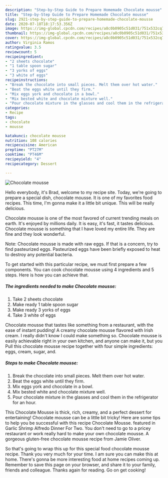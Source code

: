 ```yaml
---
description: "Step-by-Step Guide to Prepare Homemade Chocolate mousse"
title: "Step-by-Step Guide to Prepare Homemade Chocolate mousse"
slug: 2921-step-by-step-guide-to-prepare-homemade-chocolate-mousse
date: 2020-07-18T18:17:53.356Z
image: https://img-global.cpcdn.com/recipes/a8c0b0905c51d031/751x532cq70/chocolate-mousse-recipe-main-photo.jpg
thumbnail: https://img-global.cpcdn.com/recipes/a8c0b0905c51d031/751x532cq70/chocolate-mousse-recipe-main-photo.jpg
cover: https://img-global.cpcdn.com/recipes/a8c0b0905c51d031/751x532cq70/chocolate-mousse-recipe-main-photo.jpg
author: Virginia Ramos
ratingvalue: 3.5
reviewcount: 5
recipeingredient:
- "2 sheets chocolate"
- "1 table spoon sugar"
- "3 yorks of eggs"
- "3 white of eggs"
recipeinstructions:
- "Break the chocolate into small pieces. Melt them over hot water."
- "Beat the eggs white until they firm."
- "Mix eggs york and chocolate in a bowl."
- "Mix bested white and chocolate mixture well."
- "Pour chocolate mixture in the glasses and cool them in the refrigerator for an hour."
categories:
- Recipe
tags:
- chocolate
- mousse

katakunci: chocolate mousse 
nutrition: 108 calories
recipecuisine: American
preptime: "PT27M"
cooktime: "PT46M"
recipeyield: "4"
recipecategory: Dessert

---
```



![Chocolate mousse](https://img-global.cpcdn.com/recipes/a8c0b0905c51d031/751x532cq70/chocolate-mousse-recipe-main-photo.jpg)

Hello everybody, it's Brad, welcome to my recipe site. Today, we're going to prepare a special dish, chocolate mousse. It is one of my favorites food recipes. This time, I'm gonna make it a little bit unique. This will be really delicious.

Chocolate mousse is one of the most favored of current trending meals on earth. It's enjoyed by millions daily. It is easy, it's fast, it tastes delicious. Chocolate mousse is something that I have loved my entire life. They are fine and they look wonderful.

Note: Chocolate mousse is made with raw eggs. If that is a concern, try to find pasteurized eggs. Pasteurized eggs have been briefly exposed to heat to destroy any potential bacteria.


To get started with this particular recipe, we must first prepare a few components. You can cook chocolate mousse using 4 ingredients and 5 steps. Here is how you can achieve that.

<!--inarticleads1-->

##### The ingredients needed to make Chocolate mousse:

1. Take 2 sheets chocolate
1. Make ready 1 table spoon sugar
1. Make ready 3 yorks of eggs
1. Take 3 white of eggs


Chocolate mousse that tastes like something from a restaurant, with the ease of instant pudding! A creamy chocolate mousse flavored with Irish cream. I really didn&#39;t know I could make something so. Chocolate mousse is easily achievable right in your own kitchen, and anyone can make it, but you Pull this chocolate mousse recipe together with four simple ingredients: eggs, cream, sugar, and. 

<!--inarticleads2-->

##### Steps to make Chocolate mousse:

1. Break the chocolate into small pieces. Melt them over hot water.
1. Beat the eggs white until they firm.
1. Mix eggs york and chocolate in a bowl.
1. Mix bested white and chocolate mixture well.
1. Pour chocolate mixture in the glasses and cool them in the refrigerator for an hour.


This Chocolate Mousse is thick, rich, creamy, and a perfect dessert for entertaining! Chocolate mousse can be a little bit tricky! Here are some tips to help you be successful with this recipe Chocolate Mousse. featured in Garlic Shrimp Alfredo Dinner For Two. You don&#39;t need to go to a pricey restaurant or work really hard to make your own chocolate mousse. A gorgeous gluten-free chocolate mousse recipe from Jamie Oliver. 

So that's going to wrap this up for this special food chocolate mousse recipe. Thank you very much for your time. I am sure you can make this at home. There's gonna be more interesting food at home recipes coming up. Remember to save this page on your browser, and share it to your family, friends and colleague. Thanks again for reading. Go on get cooking!
